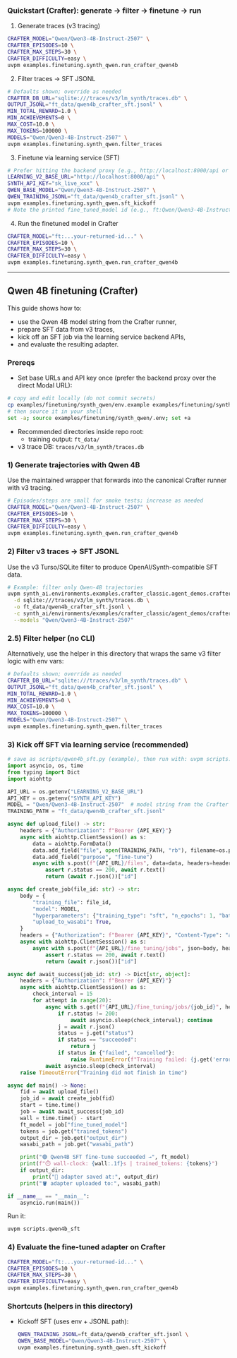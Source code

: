 ### Quickstart (Crafter): generate → filter → finetune → run

1) Generate traces (v3 tracing)
```bash
CRAFTER_MODEL="Qwen/Qwen3-4B-Instruct-2507" \
CRAFTER_EPISODES=10 \
CRAFTER_MAX_STEPS=30 \
CRAFTER_DIFFICULTY=easy \
uvpm examples.finetuning.synth_qwen.run_crafter_qwen4b
```

2) Filter traces → SFT JSONL
```bash
# Defaults shown; override as needed
CRAFTER_DB_URL="sqlite:///traces/v3/lm_synth/traces.db" \
OUTPUT_JSONL="ft_data/qwen4b_crafter_sft.jsonl" \
MIN_TOTAL_REWARD=1.0 \
MIN_ACHIEVEMENTS=0 \
MAX_COST=10.0 \
MAX_TOKENS=100000 \
MODELS="Qwen/Qwen3-4B-Instruct-2507" \
uvpm examples.finetuning.synth_qwen.filter_traces
```

3) Finetune via learning service (SFT)
```bash
# Prefer hitting the backend proxy (e.g., http://localhost:8000/api or your SYNTH_BASE_URL)
LEARNING_V2_BASE_URL="http://localhost:8000/api" \
SYNTH_API_KEY="sk_live_xxx" \
QWEN_BASE_MODEL="Qwen/Qwen3-4B-Instruct-2507" \
QWEN_TRAINING_JSONL="ft_data/qwen4b_crafter_sft.jsonl" \
uvpm examples.finetuning.synth_qwen.sft_kickoff
# Note the printed fine_tuned_model id (e.g., ft:Qwen/Qwen3-4B-Instruct-2507:ftjob-abc123)
```

4) Run the finetuned model in Crafter
```bash
CRAFTER_MODEL="ft:...your-returned-id..." \
CRAFTER_EPISODES=10 \
CRAFTER_MAX_STEPS=30 \
CRAFTER_DIFFICULTY=easy \
uvpm examples.finetuning.synth_qwen.run_crafter_qwen4b
```

---

## Qwen 4B finetuning (Crafter)

This guide shows how to:
- use the Qwen 4B model string from the Crafter runner,
- prepare SFT data from v3 traces,
- kick off an SFT job via the learning service backend APIs,
- and evaluate the resulting adapter.

### Prereqs
- Set base URLs and API key once (prefer the backend proxy over the direct Modal URL):

```bash
# copy and edit locally (do not commit secrets)
cp examples/finetuning/synth_qwen/env.example examples/finetuning/synth_qwen/.env
# then source it in your shell
set -a; source examples/finetuning/synth_qwen/.env; set +a
```

- Recommended directories inside repo root:
  - training output: `ft_data/`
- v3 trace DB: `traces/v3/lm_synth/traces.db`

### 1) Generate trajectories with Qwen 4B
Use the maintained wrapper that forwards into the canonical Crafter runner with v3 tracing.

```bash
# Episodes/steps are small for smoke tests; increase as needed
CRAFTER_MODEL="Qwen/Qwen3-4B-Instruct-2507" \
CRAFTER_EPISODES=10 \
CRAFTER_MAX_STEPS=30 \
CRAFTER_DIFFICULTY=easy \
uvpm examples.finetuning.synth_qwen.run_crafter_qwen4b
```

### 2) Filter v3 traces → SFT JSONL
Use the v3 Turso/SQLite filter to produce OpenAI/Synth-compatible SFT data.

```bash
# Example: filter only Qwen-4B trajectories
uvpm synth_ai.environments.examples.crafter_classic.agent_demos.crafter_modal_ft.filter_traces_sft_turso \
  -d sqlite:///traces/v3/lm_synth/traces.db \
  -o ft_data/qwen4b_crafter_sft.jsonl \
  -c synth_ai/environments/examples/crafter_classic/agent_demos/crafter_modal_ft/filter_config_modal.toml \
  --models "Qwen/Qwen3-4B-Instruct-2507"
```

### 2.5) Filter helper (no CLI)
Alternatively, use the helper in this directory that wraps the same v3 filter logic with env vars:

```bash
# Defaults shown; override as needed
CRAFTER_DB_URL="sqlite:///traces/v3/lm_synth/traces.db" \
OUTPUT_JSONL="ft_data/qwen4b_crafter_sft.jsonl" \
MIN_TOTAL_REWARD=1.0 \
MIN_ACHIEVEMENTS=0 \
MAX_COST=10.0 \
MAX_TOKENS=100000 \
MODELS="Qwen/Qwen3-4B-Instruct-2507" \
uvpm examples.finetuning.synth_qwen.filter_traces
```

### 3) Kick off SFT via learning service (recommended)

```python
# save as scripts/qwen4b_sft.py (example), then run with: uvpm scripts.qwen4b_sft
import asyncio, os, time
from typing import Dict
import aiohttp

API_URL = os.getenv("LEARNING_V2_BASE_URL")
API_KEY = os.getenv("SYNTH_API_KEY")
MODEL = "Qwen/Qwen3-4B-Instruct-2507"  # model string from the Crafter wrapper
TRAINING_PATH = "ft_data/qwen4b_crafter_sft.jsonl"

async def upload_file() -> str:
    headers = {"Authorization": f"Bearer {API_KEY}"}
    async with aiohttp.ClientSession() as s:
        data = aiohttp.FormData()
        data.add_field("file", open(TRAINING_PATH, "rb"), filename=os.path.basename(TRAINING_PATH), content_type="application/jsonl")
        data.add_field("purpose", "fine-tune")
        async with s.post(f"{API_URL}/files", data=data, headers=headers) as r:
            assert r.status == 200, await r.text()
            return (await r.json())["id"]

async def create_job(file_id: str) -> str:
    body = {
        "training_file": file_id,
        "model": MODEL,
        "hyperparameters": {"training_type": "sft", "n_epochs": 1, "batch_size": 4},
        "upload_to_wasabi": True,
    }
    headers = {"Authorization": f"Bearer {API_KEY}", "Content-Type": "application/json"}
    async with aiohttp.ClientSession() as s:
        async with s.post(f"{API_URL}/fine_tuning/jobs", json=body, headers=headers) as r:
            assert r.status == 200, await r.text()
            return (await r.json())["id"]

async def await_success(job_id: str) -> Dict[str, object]:
    headers = {"Authorization": f"Bearer {API_KEY}"}
    async with aiohttp.ClientSession() as s:
        check_interval = 15
        for attempt in range(20):
            async with s.get(f"{API_URL}/fine_tuning/jobs/{job_id}", headers=headers) as r:
                if r.status != 200:
                    await asyncio.sleep(check_interval); continue
                j = await r.json()
                status = j.get("status")
                if status == "succeeded":
                    return j
                if status in {"failed", "cancelled"}:
                    raise RuntimeError(f"Training failed: {j.get('error')}")
            await asyncio.sleep(check_interval)
    raise TimeoutError("Training did not finish in time")

async def main() -> None:
    fid = await upload_file()
    job_id = await create_job(fid)
    start = time.time()
    job = await await_success(job_id)
    wall = time.time() - start
    ft_model = job["fine_tuned_model"]
    tokens = job.get("trained_tokens")
    output_dir = job.get("output_dir")
    wasabi_path = job.get("wasabi_path")

    print("🟢 Qwen4B SFT fine-tune succeeded →", ft_model)
    print(f"⏱️ wall-clock: {wall:.1f}s | trained_tokens: {tokens}")
    if output_dir:
        print("📂 adapter saved at:", output_dir)
    print("🪣 adapter uploaded to:", wasabi_path)

if __name__ == "__main__":
    asyncio.run(main())
```

Run it:
```bash
uvpm scripts.qwen4b_sft
```

### 4) Evaluate the fine-tuned adapter on Crafter

```bash
CRAFTER_MODEL="ft:...your-returned-id..." \
CRAFTER_EPISODES=10 \
CRAFTER_MAX_STEPS=30 \
CRAFTER_DIFFICULTY=easy \
uvpm examples.finetuning.synth_qwen.run_crafter_qwen4b
```


### Shortcuts (helpers in this directory)

- Kickoff SFT (uses env + JSONL path):
  ```bash
  QWEN_TRAINING_JSONL=ft_data/qwen4b_crafter_sft.jsonl \
  QWEN_BASE_MODEL="Qwen/Qwen3-4B-Instruct-2507" \
  uvpm examples.finetuning.synth_qwen.sft_kickoff
  ```
